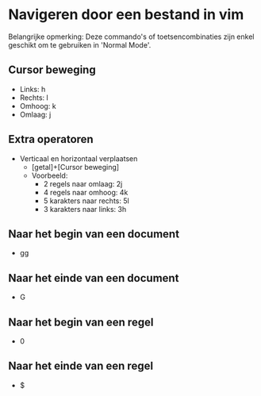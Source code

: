 # Navigeren door een bestand in vim

Belangrijke opmerking: Deze commando's of toetsencombinaties zijn enkel geschikt om te gebruiken in 'Normal Mode'.

## Cursor beweging
- Links: h
- Rechts: l
- Omhoog: k
- Omlaag: j

## Extra operatoren
- Verticaal en horizontaal verplaatsen
    - [getal]+[Cursor beweging]
    - Voorbeeld:
        - 2 regels naar omlaag: 2j
        - 4 regels naar omhoog: 4k
        - 5 karakters naar rechts: 5l
        - 3 karakters naar links: 3h

## Naar het begin van een document
- gg

## Naar het einde van een document
- G

## Naar het begin van een regel
- 0

## Naar het einde van een regel
- $
